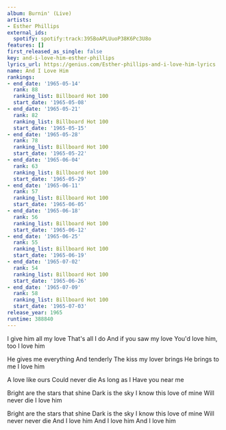 ```yaml
---
album: Burnin' (Live)
artists:
- Esther Phillips
external_ids:
  spotify: spotify:track:395BoAPLUuoP38K6Pc3U8o
features: []
first_released_as_single: false
key: and-i-love-him-esther-phillips
lyrics_url: https://genius.com/Esther-phillips-and-i-love-him-lyrics
name: And I Love Him
rankings:
- end_date: '1965-05-14'
  rank: 88
  ranking_list: Billboard Hot 100
  start_date: '1965-05-08'
- end_date: '1965-05-21'
  rank: 82
  ranking_list: Billboard Hot 100
  start_date: '1965-05-15'
- end_date: '1965-05-28'
  rank: 78
  ranking_list: Billboard Hot 100
  start_date: '1965-05-22'
- end_date: '1965-06-04'
  rank: 63
  ranking_list: Billboard Hot 100
  start_date: '1965-05-29'
- end_date: '1965-06-11'
  rank: 57
  ranking_list: Billboard Hot 100
  start_date: '1965-06-05'
- end_date: '1965-06-18'
  rank: 56
  ranking_list: Billboard Hot 100
  start_date: '1965-06-12'
- end_date: '1965-06-25'
  rank: 55
  ranking_list: Billboard Hot 100
  start_date: '1965-06-19'
- end_date: '1965-07-02'
  rank: 54
  ranking_list: Billboard Hot 100
  start_date: '1965-06-26'
- end_date: '1965-07-09'
  rank: 58
  ranking_list: Billboard Hot 100
  start_date: '1965-07-03'
release_year: 1965
runtime: 388840
---
```

I give him all my love
That's all I do
And if you saw my love
You'd love him, too
I love him

He gives me everything
And tenderly
The kiss my lover brings
He brings to me
I love him

A love like ours
Could never die
As long as I
Have you near me

Bright are the stars that shine
Dark is the sky
I know this love of mine
Will never die
I love him

Bright are the stars that shine
Dark is the sky
I know this love of mine
Will never never die
And I love him
And I love him
And I love him
